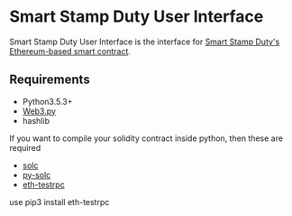 # Smart Stamp Duty User Interface
Smart Stamp Duty User Interface is the interface for [Smart Stamp Duty's Ethereum-based smart contract](https://github.com/sonicskye/smart-stamp-duty).

## Requirements

* Python3.5.3+
* [Web3.py](https://pypi.org/project/web3/)
* hashlib

If you want to compile your solidity contract inside python, then these are required

* [solc](https://solidity.readthedocs.io/en/develop/installing-solidity)
* [py-solc](https://github.com/ethereum/py-solc)
* [eth-testrpc](https://github.com/pipermerriam/eth-testrpc)

use pip3 install eth-testrpc
